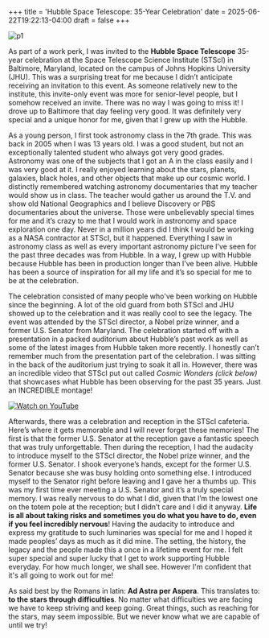 +++
title = 'Hubble Space Telescope: 35-Year Celebration'
date = 2025-06-22T19:22:13-04:00
draft = false
+++

![p1](/blog/20250622_Hubble/hubble.png)  

As part of a work perk, I was invited to the **Hubble Space Telescope** 35-year celebration at the Space Telescope Science Institute (STScI) in Baltimore, Maryland, located on the campus of Johns Hopkins University (JHU). This was a surprising treat for me because I didn’t anticipate receiving an invitation to this event. As someone relatively new to the institute, this invite-only event was more for senior-level people, but I somehow received an invite. There was no way I was going to miss it! I drove up to Baltimore that day feeling very good. It was definitely very special and a unique honor for me, given that I grew up with the Hubble.

As a young person, I first took astronomy class in the 7th grade. This was back in 2005 when I was 13 years old. I was a good student, but not an exceptionally talented student who always got very good grades. Astronomy was one of the subjects that I got an A in the class easily and I was very good at it. I really enjoyed learning about the stars, planets, galaxies, black holes, and other objects that make up our cosmic world. I distinctly remembered watching astronomy documentaries that my teacher would show us in class. The teacher would gather us around the T.V. and show old National Geographics and I believe Discovery or PBS documentaries about the universe. Those were unbelievably special times for me and it’s crazy to me that I would work in astronomy and space exploration one day. Never in a million years did I think I would be working as a NASA contractor at STScI, but it happened. Everything I saw in astronomy class as well as every important astronomy picture I’ve seen for the past three decades was from Hubble. In a way, I grew up with Hubble because Hubble has been in production longer than I’ve been alive. Hubble has been a source of inspiration for all my life and it’s so special for me to be at the celebration.

The celebration consisted of many people who've been working on Hubble since the beginning. A lot of the old guard from both STScI and JHU showed up to the celebration and it was really cool to see the legacy. The event was attended by the STScI director, a Nobel prize winner, and a former U.S. Senator from Maryland. The celebration started off with a presentation in a packed auditorium about Hubble’s past work as well as some of the latest images from Hubble taken more recently. I honestly can’t remember much from the presentation part of the celebration. I was sitting in the back of the auditorium just trying to soak it all in. However, there was an incredible video that STScI put out called *Cosmic Wonders (click below)* that showcases what Hubble has been observing for the past 35 years. Just an INCREDIBLE montage!

<!-- < youtube dQw4w9WgXcQ > -->
[![Watch on YouTube](/blog/20250622_Hubble/youtube.png)](https://www.youtube.com/watch?v=9C4BpiamewA&t=1s&ab_channel=SpaceTelescopeScienceInstitute)

 Afterwards, there was a celebration and reception in the STScI cafeteria. Here’s where it gets memorable and I will never forget these memories! The first is that the former U.S. Senator at the reception gave a fantastic speech that was truly unforgettable. Then during the reception, I had the audacity to introduce myself to the STScI director, the Nobel prize winner, and the former U.S. Senator. I shook everyone’s hands, except for the former U.S. Senator because she was busy holding onto something else. I introduced myself to the Senator right before leaving and I gave her a thumbs up. This was my first time ever meeting a U.S. Senator and it’s a truly special memory. I was really nervous to do what I did, given that I’m the lowest one on the totem pole at the reception; but I didn’t care and I did it anyway. **Life is all about taking risks and sometimes you do what you have to do, even if you feel incredibly nervous**! Having the audacity to introduce and express my gratitude to such luminaries was special for me and I hoped it made peoples’ days as much as it did mine. The setting, the history, the legacy and the people made this a once in a lifetime event for me. I felt super special and super lucky that I get to work supporting Hubble everyday. For how much longer, we shall see. However I'm confident that it's all going to work out for me!

As said best by the Romans in latin: **Ad Astra per Aspera**. This translates to: **to the stars through difficulties**. No matter what difficulties we are facing we have to keep striving and keep going. Great things, such as reaching for the stars, may seem impossible. But we never know what we are capable of until we try!

